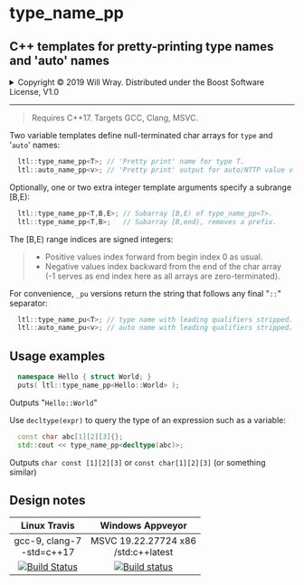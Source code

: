 # type_name_pp

## C++ templates for pretty-printing type names and 'auto' names

<details><summary>Copyright &copy; 2019 Will Wray. Distributed under the Boost Software License, V1.0</summary>

### **Boost Software License** - Version 1.0 - August 17th, 2003

```txt
Permission is hereby granted, free of charge, to any person or organization
obtaining a copy of the software and accompanying documentation covered by
this license (the "Software") to use, reproduce, display, distribute,
execute, and transmit the Software, and to prepare derivative works of the
Software, and to permit third-parties to whom the Software is furnished to
do so, all subject to the following:

The copyright notices in the Software and this entire statement, including
the above license grant, this restriction and the following disclaimer,
must be included in all copies of the Software, in whole or in part, and
all derivative works of the Software, unless such copies or derivative
works are solely in the form of machine-executable object code generated by
a source language processor.

THE SOFTWARE IS PROVIDED "AS IS", WITHOUT WARRANTY OF ANY KIND, EXPRESS OR
IMPLIED, INCLUDING BUT NOT LIMITED TO THE WARRANTIES OF MERCHANTABILITY,
FITNESS FOR A PARTICULAR PURPOSE, TITLE AND NON-INFRINGEMENT. IN NO EVENT
SHALL THE COPYRIGHT HOLDERS OR ANYONE DISTRIBUTING THE SOFTWARE BE LIABLE
FOR ANY DAMAGES OR OTHER LIABILITY, WHETHER IN CONTRACT, TORT OR OTHERWISE,
ARISING FROM, OUT OF OR IN CONNECTION WITH THE SOFTWARE OR THE USE OR OTHER
DEALINGS IN THE SOFTWARE.
```

[![License](https://img.shields.io/badge/license-boost%201.0-blue.svg)](https://www.boost.org/LICENSE_1_0.txt)

Also at [boost.org](http://www.boost.org/LICENSE_1_0.txt) and accompanying file [LICENSE_1_0.txt](LICENSE_1_0.txt)

</details>

----

> Requires C++17. Targets GCC, Clang, MSVC.

Two variable templates define null-terminated char arrays for `type` and '`auto`' names:

```C++
  ltl::type_name_pp<T>; // 'Pretty print' name for type T.
  ltl::auto_name_pp<v>; // 'Pretty print' output for auto/NTTP value v.
```

Optionally, one or two extra integer template arguments specify a subrange [B,E):

```C++
  ltl::type_name_pp<T,B,E>; // Subarray [B,E) of type_name_pp<T>.
  ltl::type_name_pp<T,B>;   // Subarray [B,end), removes a prefix.
```

The [B,E) range indices are signed integers:  

>* Positive values index forward from begin index 0 as usual.
>* Negative values index backward from the end of the char array  
(-1 serves as end index here as all arrays are zero-terminated).

For convenience, `_pu` versions return the string that follows any final "`::`" separator:
```C++
  ltl::type_name_pu<T>; // type name with leading qualifiers stripped.
  ltl::auto_name_pu<v>; // auto name with leading qualifiers stripped.
```

## Usage examples

```C++
  namespace Hello { struct World; }
  puts( ltl::type_name_pp<Hello::World> );
```

Outputs "`Hello::World`"

Use `decltype(expr)` to query the type of an expression such as a variable:

```C++
  const char abc[1][2][3]{};
  std::cout << type_name_pp<decltype(abc)>;
```

Outputs `char const [1][2][3]` or `const char[1][2][3]` (or something similar)


## Design notes

| Linux Travis| Windows Appveyor|
| :---: | :---: |
|gcc-9, clang-7<br>-std=c++17|MSVC 19.22.27724 x86<br>/std:c++latest|
| [![Build Status](https://travis-ci.org/willwray/type_name_pp.svg?branch=master)](https://travis-ci.org/willwray/type_name_pp) | [![Build status](https://ci.appveyor.com/api/projects/status/i77qtb1de21ew5su?svg=true)](https://ci.appveyor.com/project/willwray/type_name_pp) |
